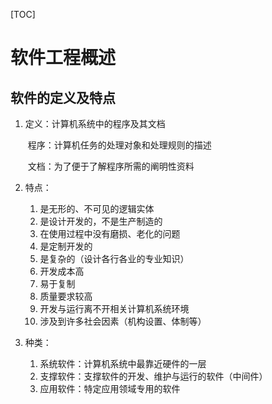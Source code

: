 [TOC]



# 软件工程概述



## 软件的定义及特点

1. 定义：计算机系统中的程序及其文档

   ​	程序：计算机任务的处理对象和处理规则的描述

   ​	文档：为了便于了解程序所需的阐明性资料

2. 特点：

   1. 是无形的、不可见的逻辑实体
   2. 是设计开发的，不是生产制造的
   3. 在使用过程中没有磨损、老化的问题
   4. 是定制开发的
   5. 是复杂的（设计各行各业的专业知识）
   6. 开发成本高
   7. 易于复制
   8. 质量要求较高
   9. 开发与运行离不开相关计算机系统环境
   10. 涉及到许多社会因素（机构设置、体制等）

3. 种类：

   1. 系统软件：计算机系统中最靠近硬件的一层
   2. 支撑软件：支撑软件的开发、维护与运行的软件（中间件）
   3. 应用软件：特定应用领域专用的软件